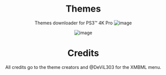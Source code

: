 <div align="center"> 
 
 # Themes
 Themes downloader for PS3™ 4K Pro
![image](https://user-images.githubusercontent.com/74815634/141283367-2b882821-923e-4fb5-bc19-d0af2c0a8c14.png)

![image](https://user-images.githubusercontent.com/74815634/141283440-e7295ef9-6512-4136-a9f9-4e802895e510.png)

 # Credits
 
 All credits go to the theme creators and @DeViL303 for the XMBML menu.
</div>
